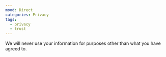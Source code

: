 ```yaml
---
mood: Direct
categories: Privacy
tags:
  - privacy
  - trust
---
```

We will never use your information for purposes other than what you have agreed to.